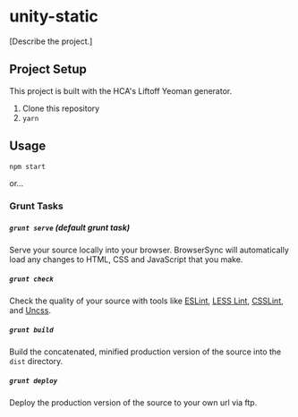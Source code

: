 # unity-static

[Describe the project.]

## Project Setup
This project is built with the HCA's Liftoff Yeoman generator.

1. Clone this repository
2. `yarn`

## Usage
`npm start`

or...

### Grunt Tasks
##### `grunt serve` (default grunt task)
Serve your source locally into your browser. BrowserSync will automatically load any changes to HTML, CSS and JavaScript that you make.

##### `grunt check`
Check the quality of your source with tools like [ESLint](http://eslint.org/), [LESS Lint](http://jgable.github.io/grunt-lesslint/), [CSSLint](http://csslint.net/), and [Uncss](http://giakki.github.io/uncss/).

##### `grunt build`
Build the concatenated, minified production version of the source into the `dist` directory.

##### `grunt deploy`
Deploy the production version of the source to your own url via ftp.

